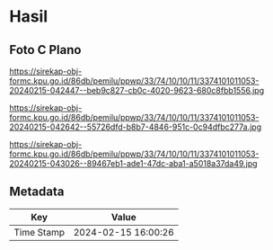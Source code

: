 # Hasil

## Foto C Plano

https://sirekap-obj-formc.kpu.go.id/86db/pemilu/ppwp/33/74/10/10/11/3374101011053-20240215-042447--beb9c827-cb0c-4020-9623-680c8fbb1556.jpg

https://sirekap-obj-formc.kpu.go.id/86db/pemilu/ppwp/33/74/10/10/11/3374101011053-20240215-042642--55726dfd-b8b7-4846-951c-0c94dfbc277a.jpg

https://sirekap-obj-formc.kpu.go.id/86db/pemilu/ppwp/33/74/10/10/11/3374101011053-20240215-043026--89467eb1-ade1-47dc-aba1-a5018a37da49.jpg


## Metadata

| Key        | Value               |
| ---------- | ------------------- |
| Time Stamp | 2024-02-15 16:00:26 |



